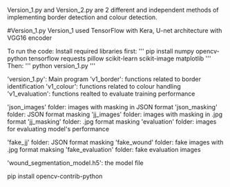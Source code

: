 Version_1.py and Version_2.py are 2 different and independent methods of implementing border detection and colour detection.

#Version_1.py
Version_1 used TensorFlow with Kera, U-net architecture with VGG16 encoder

To run the code:
Install required libraries first:
'''
pip install numpy opencv-python tensorflow requests pillow scikit-learn scikit-image matplotlib
'''
Then:
'''
python version_1.py
'''

'version_1.py': Main program
'v1_border': functions related to border identification
'v1_colour': functions related to colour handling
'v1_evaluation': functions realted to evaluate training performance

'json_images' folder: images with masking in JSON format
'json_masking' folder: JSON format masking
'jj_images' folder: images with masking in .jpg format
'jj_masking' folder: .jpg format masking
'evaluation' folder: images for evaluating model's performance

'fake_jj' folder: JSON format masking 
'fake_wound' folder: fake images with .jpg format maksing
'fake_evaluation' folder: fake evaluation images

'wound_segmentation_model.h5': the model file

pip install opencv-contrib-python